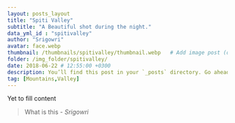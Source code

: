 ```yaml
---
layout: posts_layout
title: "Spiti Valley"
subtitle: "A Beautiful shot during the night."
data_yml_id : "spitivalley"
author: "Srigowri"
avatar: face.webp
thumbnail: /thumbnails/spitivalley/thumbnail.webp   # Add image post (optional)
folder: /img_folder/spitivalley/
date: 2018-06-22 # 12:55:00 +0300
description: You’ll find this post in your `_posts` directory. Go ahead and edit it and re-build the site to see your changes. # Add post description (optional)
tag: [Mountains,Valley]
---
```

Yet to fill content


> What is this <cite>- Srigowri</cite>

